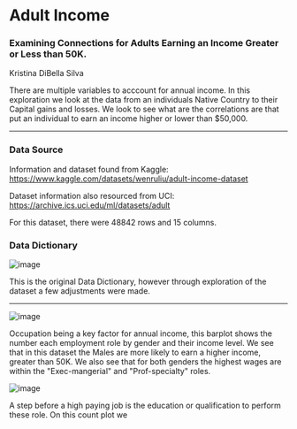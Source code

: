 # Adult Income


### Examining Connections for Adults Earning an Income Greater or Less than 50K.
Kristina DiBella Silva

There are multiple variables to acccount for annual income. In this exploration we look at the data from an individuals Native Country to their Capital gains and losses. We look to see what are the correlations are that put an individual to earn an income higher or lower than $50,000.

___

### Data Source
Information and dataset found from Kaggle:
https://www.kaggle.com/datasets/wenruliu/adult-income-dataset

Dataset information also resourced from UCI: 
https://archive.ics.uci.edu/ml/datasets/adult

For this dataset, there were 48842 rows and 15 columns.

### Data Dictionary
![image](https://github.com/KDiBSilva/Adult_Income/assets/122838459/762eb71a-7554-461d-b533-67d0f7206dcf)

This is the original Data Dictionary, however through exploration of the dataset a few adjustments were made. 
___


![image](https://github.com/KDiBSilva/Adult_Income/assets/122838459/c2665885-fec9-4ff1-baac-031578e6ee0f)

Occupation being a key factor for annual income, this barplot shows the number each employment role by gender and their income level. We see that in this dataset the Males are more likely to earn a higher income, greater than 50K. We also see that for both genders the highest wages are within the "Exec-mangerial" and "Prof-specialty" roles. 


![image](https://github.com/KDiBSilva/Adult_Income/assets/122838459/c0723d2f-5138-4844-979b-30bfdc201336)

A step before a high paying job is the education or qualification to perform these role. On this count plot we 

